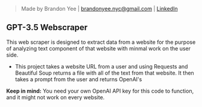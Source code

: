> Made by Brandon Yee | brandonyee.nyc@gmail.com | [LinkedIn](https://www.linkedin.com/in/brandon-yee-0b335a284/)
## **GPT-3.5 Webscraper**

This web scraper is designed to extract data from a website for the purpose of analyzing text component of that website with minmal work on the user side.

- This project takes a website URL from a user and using Requests and Beautiful Soup returns a file with all of the text from that website. It then takes a prompt from the user and returns OpenAI's

**Keep in mind:** You need your own OpenAI API key for this code to function, and it might not work on every website.


